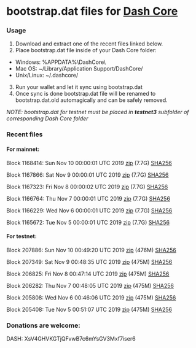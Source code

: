 # bootstrap.dat files for [Dash Core](https://github.com/dashpay/dash)

### Usage

1. Download and extract one of the recent files linked below.
2. Place bootstrap.dat file inside of your Dash Core folder:
 - Windows: %APPDATA%\DashCore\
 - Mac OS: ~/Library/Application Support/DashCore/
 - Unix/Linux: ~/.dashcore/
3. Run your wallet and let it sync using bootstrap.dat
4. Once sync is done bootstrap.dat file will be renamed to bootstrap.dat.old automagically and can be safely removed.

_NOTE: bootstrap.dat for testnet must be placed in **testnet3** subfolder of corresponding Dash Core folder_

### Recent files

#### For mainnet:

Block 1168414: Sun Nov 10 00:00:01 UTC 2019 [zip](https://dash-bootstrap.ams3.digitaloceanspaces.com/mainnet/2019-11-10/bootstrap.dat.zip) (7.7G) [SHA256](https://dash-bootstrap.ams3.digitaloceanspaces.com/mainnet/2019-11-10/sha256.txt)

Block 1167866: Sat Nov  9 00:00:01 UTC 2019 [zip](https://dash-bootstrap.ams3.digitaloceanspaces.com/mainnet/2019-11-09/bootstrap.dat.zip) (7.7G) [SHA256](https://dash-bootstrap.ams3.digitaloceanspaces.com/mainnet/2019-11-09/sha256.txt)

Block 1167323: Fri Nov  8 00:00:02 UTC 2019 [zip](https://dash-bootstrap.ams3.digitaloceanspaces.com/mainnet/2019-11-08/bootstrap.dat.zip) (7.7G) [SHA256](https://dash-bootstrap.ams3.digitaloceanspaces.com/mainnet/2019-11-08/sha256.txt)

Block 1166764: Thu Nov  7 00:00:01 UTC 2019 [zip](https://dash-bootstrap.ams3.digitaloceanspaces.com/mainnet/2019-11-07/bootstrap.dat.zip) (7.7G) [SHA256](https://dash-bootstrap.ams3.digitaloceanspaces.com/mainnet/2019-11-07/sha256.txt)

Block 1166229: Wed Nov  6 00:00:01 UTC 2019 [zip](https://dash-bootstrap.ams3.digitaloceanspaces.com/mainnet/2019-11-06/bootstrap.dat.zip) (7.7G) [SHA256](https://dash-bootstrap.ams3.digitaloceanspaces.com/mainnet/2019-11-06/sha256.txt)

Block 1165672: Tue Nov  5 00:00:01 UTC 2019 [zip](https://dash-bootstrap.ams3.digitaloceanspaces.com/mainnet/2019-11-05/bootstrap.dat.zip) (7.7G) [SHA256](https://dash-bootstrap.ams3.digitaloceanspaces.com/mainnet/2019-11-05/sha256.txt)


#### For testnet:

Block 207886: Sun Nov 10 00:49:20 UTC 2019 [zip](https://dash-bootstrap.ams3.digitaloceanspaces.com/testnet/2019-11-10/bootstrap.dat.zip) (476M) [SHA256](https://dash-bootstrap.ams3.digitaloceanspaces.com/testnet/2019-11-10/sha256.txt)

Block 207349: Sat Nov  9 00:48:35 UTC 2019 [zip](https://dash-bootstrap.ams3.digitaloceanspaces.com/testnet/2019-11-09/bootstrap.dat.zip) (475M) [SHA256](https://dash-bootstrap.ams3.digitaloceanspaces.com/testnet/2019-11-09/sha256.txt)

Block 206825: Fri Nov  8 00:47:14 UTC 2019 [zip](https://dash-bootstrap.ams3.digitaloceanspaces.com/testnet/2019-11-08/bootstrap.dat.zip) (475M) [SHA256](https://dash-bootstrap.ams3.digitaloceanspaces.com/testnet/2019-11-08/sha256.txt)

Block 206282: Thu Nov  7 00:48:05 UTC 2019 [zip](https://dash-bootstrap.ams3.digitaloceanspaces.com/testnet/2019-11-07/bootstrap.dat.zip) (475M) [SHA256](https://dash-bootstrap.ams3.digitaloceanspaces.com/testnet/2019-11-07/sha256.txt)

Block 205808: Wed Nov  6 00:46:06 UTC 2019 [zip](https://dash-bootstrap.ams3.digitaloceanspaces.com/testnet/2019-11-06/bootstrap.dat.zip) (475M) [SHA256](https://dash-bootstrap.ams3.digitaloceanspaces.com/testnet/2019-11-06/sha256.txt)

Block 205408: Tue Nov  5 00:51:07 UTC 2019 [zip](https://dash-bootstrap.ams3.digitaloceanspaces.com/testnet/2019-11-05/bootstrap.dat.zip) (475M) [SHA256](https://dash-bootstrap.ams3.digitaloceanspaces.com/testnet/2019-11-05/sha256.txt)


### Donations are welcome:

DASH: XsV4GHVKGTjQFvwB7c6mYsGV3Mxf7iser6
